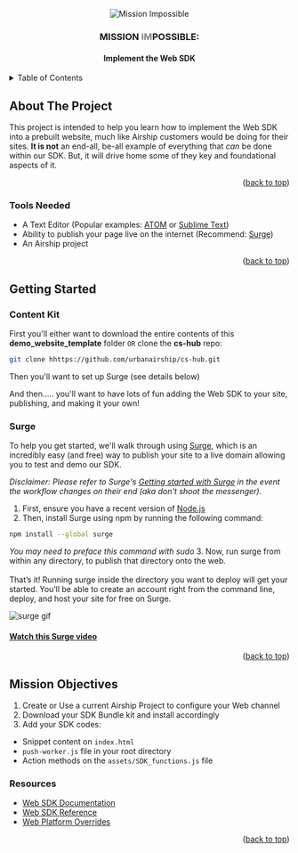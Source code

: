 <a name="readme-top"></a>

<!-- PROJECT LOGO -->
<div align="center">
  <img src="https://media.giphy.com/media/v1.Y2lkPTc5MGI3NjExb3l5YnIwZzExcHVqMWh4ZXBwejlxdTI1YXE3MXFtNHg1Y2ZmN2lkcCZlcD12MV9pbnRlcm5hbF9naWZfYnlfaWQmY3Q9Zw/Mb9dQnfZXSBYMhU2Nv/giphy.gif" alt="Mission Impossible">

  <h3 align="center">MISSION <strike style="opacity:.5;">IM</strike>POSSIBLE:</h3>
  <h4 align="center">Implement the Web SDK</h4>
  <p align="center" style="display:none;"><a href="#">View Demo</a></p>
</div>



<!-- TABLE OF CONTENTS -->
<details>
  <summary>Table of Contents</summary>
  <ol>
    <li>
      <a href="#about-the-project">About The Project</a>
      <ul>
        <li><a href="#built-with">Tools Needed</a></li>
      </ul>
    </li>
    <li>
      <a href="#getting-started">Getting Started</a>
      <ul>
        <li><a href="#content-kit">Content Kit</a></li>
        <li><a href="#surge">Surge</a></li>
      </ul>
    </li>
    <li><a href="#mission-objectives">Mission Objectives</a></li>
    <ul>
      <li><a href="#resources">Resources</a></li>
    </ul>
  </ol>
</details>



<!-- ABOUT THE PROJECT -->
## About The Project

This project is intended to help you learn how to implement the Web SDK into a prebuilt website, much like Airship customers would be doing for their sites. <b>It is not</b> an end-all, be-all example of everything that <i>can</i> be done within our SDK. But, it will drive home some of they key and foundational aspects of it.

<p align="right">(<a href="#readme-top">back to top</a>)</p>



### Tools Needed

* A Text Editor (Popular examples: <a href="https://atom-editor.cc/" target="_blank">ATOM</a> or <a href="https://www.sublimetext.com/" target="_blank">Sublime Text</a>)
* Ability to publish your page live on the internet (Recommend: <a href="https://surge.sh/" target="_blank">Surge</a>)
* An Airship project

<p align="right">(<a href="#readme-top">back to top</a>)</p>



<!-- GETTING STARTED -->
## Getting Started

### Content Kit

First you'll either want to download the entire contents of this <b>demo_website_template</b> folder `OR` clone the <b>cs-hub</b> repo:
   ```sh
   git clone hhttps://github.com/urbanairship/cs-hub.git
   ```
<p>Then you'll want to set up Surge (see details below)</p>
<p>And then..... you'll want to have lots of fun adding the Web SDK to your site, publishing, and making it your own!</p>


### Surge
<p>To help you get started, we'll walk through using <a href="https://surge.sh/" target="_blank">Surge</a>, which is an incredibly easy (and free) way to publish your site to a live domain allowing you to test and demo our SDK.</p>
<p><i>Disclaimer: Please refer to Surge's <a href="https://surge.sh/help/getting-started-with-surge" target="_blank">Getting started with Surge</a> in the event the workflow changes on their end (aka don't shoot the messenger).</i></p>

1. First, ensure you have a recent version of <a href="https://nodejs.org/en" target="_blank">Node.js</a>
2. Then, install Surge using npm by running the following command:
 ```sh
 npm install --global surge
 ```
 <i>You may need to preface this command with sudo</i>
3. Now, run surge from within any directory, to publish that directory onto the web.
 <br><br>
 That’s it! Running surge inside the directory you want to deploy will get your started. You’ll be able to create an account right from the command line, deploy, and host your site for free on Surge.
 <p><img src="https://surge.sh/images/help/getting-started-with-surge.gif" alt="surge gif"></p>
 <h4><a href="https://youtu.be/-EjdMvYPSVU" target="_blank">Watch this Surge video</a></h4>

<p align="right">(<a href="#readme-top">back to top</a>)</p>



<!-- USAGE EXAMPLES -->
## Mission Objectives

1. Create or Use a current Airship Project to configure your Web channel
2. Download your SDK Bundle kit and install accordingly
3. Add your SDK codes:
* Snippet content on `index.html`
* `push-worker.js` file in your root directory
* Action methods on the `assets/SDK_functions.js` file

### Resources
* [Web SDK Documentation](https://docs.airship.com/platform/web/getting-started/)
* [Web SDK Reference](https://docs.airship.com/reference/libraries/web-notify-sdk/latest/index.html)
* [Web Platform Overrides](https://docs.airship.com/api/ua/?openapi=http#schemas-weboverrideobject)

<p align="right">(<a href="#readme-top">back to top</a>)</p>
